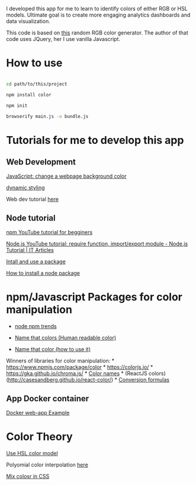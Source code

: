 I developed this app for me to learn to identify colors of either RGB or HSL models. Ultimate goal is to create more engaging analytics dashboards and data visualization.

This code is based on [this](https://codepen.io/polly_nomial/pen/sGKIv) random RGB color generator. The author of that code uses JQuery, her I use vanilla Javascript.

# How to use

``` bash

cd path/to/this/project

npm install color

npm init

browserify main.js -o bundle.js

```

# Tutorials for me to develop this app

## Web Development


[JavaScript: change a webpage background color](https://sebhastian.com/javascript-change-background-color/)

[dynamic styling](https://developer.mozilla.org/en-US/docs/Web/API/CSS_Object_Model/Using_dynamic_styling_information)

Web dev tutorial [here](https://dev.to/programliftoff/create-a-basic-webpage-with-css-and-javascript--104i)

## Node tutorial

[npm YouTube tutorial for begginers](https://www.youtube.com/watch?v=2V1UUhBJ62Y)

[Node.js YouTube tutorial: require function, import/export module - Node.js Tutorial | IT Articles](https://www.youtube.com/watch?v=dRvs6n9Rx6A)

[Intall and use a package](https://www.sitepoint.com/npm-guide/)

[How to install a node package](https://docs.npmjs.com/using-npm-packages-in-your-projects)

# npm/Javascript Packages for color manipulation

* [node npm trends](https://www.npmtrends.com/chroma-js-vs-color-vs-color-js-vs-tinycolor-vs-tinycolor2)

* [Name that colors (Human readable color)](https://chir.ag/projects/ntc/)

* [Name that color (how to use it)](https://ourcodeworld.com/articles/read/783/how-to-retrieve-the-human-name-of-a-color-by-its-hex-code-in-javascript)


Winners of libraries for color manipulation:
    * https://www.npmjs.com/package/color
    * https://colorjs.io/
    * https://gka.github.io/chroma.js/
    * [Color names](https://www.npmjs.com/package/color-name)
    * (ReactJS colors)(http://casesandberg.github.io/react-color/)
    * [Conversion formulas](https://webdesign.tutsplus.com/tutorials/how-to-manipulate-colors-in-javascript-using-chromajs--cms-29059)


## App Docker container

[Docker web-app Example](https://docs.docker.com/get-started/02_our_app/)

# Color Theory
[Use HSL color model](https://uxdesign.cc/a-coders-guide-to-colors-don-t-use-rgb-unless-you-re-an-expert-in-color-theory-use-this-instead-30277dd2160f)

Polyomial color interpolation [here](https://codepen.io/polly_nomial/pen/sGKIv)

[Mix colosr in CSS](https://css-tricks.com/mixing-colors-in-pure-css/)
